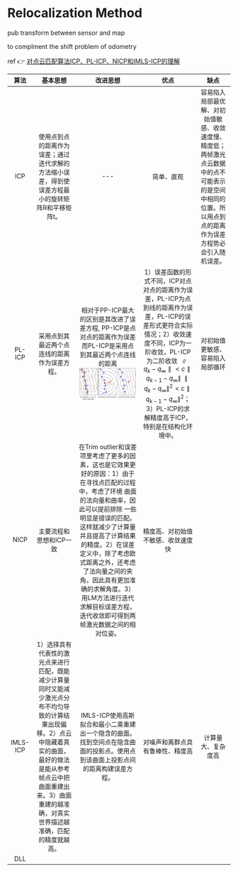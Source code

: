 # Relocalization Method

pub transform between sensor and map

to complment the shift problem of odometry


ref 👉 [对点云匹配算法ICP、PL-ICP、NICP和IMLS-ICP的理解](https://blog.csdn.net/shoufei403/article/details/102972842)

| 算法 | 基本思想  | 改进思想 | 优点 | 缺点 |
| :--: | :--: | :--: | :--: | :--: | 
| ICP | 使用点到点的距离作为误差；通过迭代求解的方法缩小误差，得到使误差方程最小的旋转矩阵R和平移矩阵t。 | --- |简单、直观 | 容易陷入局部最优解、对初始值敏感、收敛速度慢、精度低；两帧激光点云数据中的点不可能表示的是空间中相同的位置。所以用点到点的距离作为误差方程势必会引入随机误差。 |
| PL-ICP | 采用点到其最近两个点连线的距离作为误差方程。 | 相对于PP-ICP最大的区别是其改进了误差方程, PP-ICP是点对点的距离作为误差而PL-ICP是采用点到其最近两个点连线的距离![](./pic/image.png) | 1）误差函数的形式不同，ICP对点对点的距离作为误差，PL-ICP为点到线的距离作为误差，PL-ICP的误差形式更符合实际情况；2）收敛速度不同，ICP为一阶收敛，PL-ICP为二阶收敛 $∥q_k − q_∞ ∥ < c ∥ q_{k−1} −q_∞∥$ $∥q_k−q_∞ ∥^2 < c ∥ q_{k−1}−q_∞∥^2$；3）PL-ICP的求解精度高于ICP，特别是在结构化环境中。 | 对初始值更敏感、容易陷入局部循环 |
| NICP | 主要流程和思想和ICP一致 | 在Trim outlier和误差项里考虑了更多的因素，这也是它效果更好的原因：1）由于在寻找点匹配的过程中，考虑了环境 曲面的法向量和曲率，因此可以提前排除 一些明显是错误的匹配。这样就减少了计算量并且提高了计算结果的精度。2）在误差定义中，除了考虑欧式距离之外，还考虑了法向量之间的夹角，因此具有更加准确的求解角度。3）用LM方法进行迭代求解目标误差方程，迭代收敛即可得到两帧激光数据之间的相对位姿。| 精度高、对初始值不敏感、收敛速度快 |  |
| IMLS-ICP | 1）选择具有代表性的激光点来进行匹配，既能减少计算量同时又能减少激光点分布不均匀导致的计算结果出现偏移。2）点云中隐藏着真实的曲面，最好的做法是能从参考帧点云中把曲面重建出来。3）曲面重建的越准确，对真实世界描述越准确，匹配的精度就越高。 | IMLS-ICP使用高斯拟合和最小二乘重建出一个隐含的曲面。找到空间点在隐含曲面的投影点。使用点到该曲面上投影点间的距离构建误差方程。 | 对噪声和离群点具有鲁棒性、精度高 | 计算量大、复杂度高 |
|DLL|||||